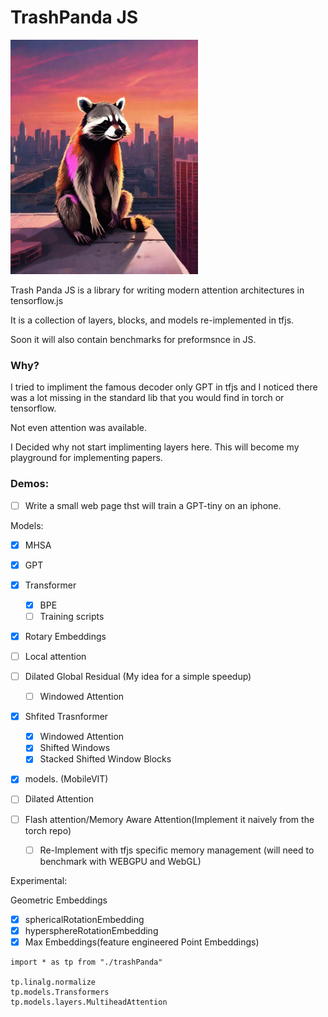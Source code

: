 # TrashPanda JS

<img width="300" src="out-0.png"></img>

Trash Panda JS is a library for writing modern attention architectures in tensorflow.js

It is a collection of layers, blocks, and models re-implemented in tfjs.

Soon it will also contain benchmarks for preformsnce in JS.

### Why?

I tried to impliment the famous decoder only GPT in tfjs and I noticed there was a lot missing in the standard lib that you would find in torch or tensorflow.

Not even attention was available.

I Decided why not start implimenting layers here. This will become my playground for implementing papers.

### Demos:
- [ ] Write a small web page thst will train a GPT-tiny on an iphone.

Models:

- [x] MHSA

- [x] GPT
- [x] Transformer
  - [x] BPE
  - [ ] Training scripts        
- [x] Rotary Embeddings
- [ ] Local attention
- [ ] Dilated Global Residual (My idea for a simple speedup)
  - [ ] Windowed Attention
- [x] Shfited Trasnformer
  - [x] Windowed Attention
  - [x] Shifted Windows
  - [x] Stacked Shifted Window Blocks
- [x] models. (MobileVIT)
- [ ] Dilated Attention
- [ ] Flash attention/Memory Aware Attention(Implement it naively from the torch repo)
  - [ ] Re-Implement with tfjs specific memory management (will need to benchmark with WEBGPU and WebGL)

Experimental:

Geometric Embeddings

- [x] sphericalRotationEmbedding
- [x] hypersphereRotationEmbedding
- [x] Max Embeddings(feature engineered Point Embeddings)

```
import * as tp from "./trashPanda"

tp.linalg.normalize
tp.models.Transformers
tp.models.layers.MultiheadAttention
```
